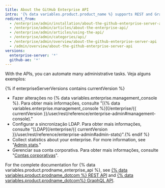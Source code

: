 ```yaml
---
title: About the GitHub Enterprise API
intro: '{% data variables.product.product_name %} supports REST and GraphQL APIs.'
redirect_from:
  - /enterprise/admin/installation/about-the-github-enterprise-server-api
  - /enterprise/admin/articles/about-the-enterprise-api/
  - /enterprise/admin/articles/using-the-api/
  - /enterprise/admin/categories/api/
  - /enterprise/admin/overview/about-the-github-enterprise-server-api
  - /admin/overview/about-the-github-enterprise-server-api
versions:
  enterprise-server: '*'
  github-ae: '*'
---
```


With the APIs, you can automate many administrative tasks. Veja alguns exemplos:

{% if enterpriseServerVersions contains currentVersion %}
- Fazer alterações no {% data variables.enterprise.management_console %}. Para obter mais informações, consulte "[{% data variables.enterprise.management_console %}](/enterprise/{{ currentVersion }}/user/rest/reference/enterprise-admin#management-console)."
- Configurar a sincronização LDAP. Para obter mais informações, consulte "[LDAP](/enterprise/{{ currentVersion }}/user/rest/reference/enterprise-admin#admin-stats)".{% endif %}
- Collect statistics about your enterprise. For more information, see "[Admin stats](/rest/reference/enterprise-admin#admin-stats)."
- Gerenciar sua conta corporativa. Para obter mais informações, consulte "[Contas corporativas](/v4/guides/managing-enterprise-accounts)".

For the complete documentation for {% data variables.product.prodname_enterprise_api %}, see [{% data variables.product.prodname_dotcom %} REST API](/rest) and [{% data variables.product.prodname_dotcom%} GraphQL API](/graphql). 
